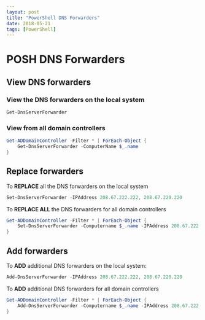 ```yaml
---
layout: post
title: "PowerShell DNS Forwarders"
date: 2018-05-21
tags: [PowerShell]
---
```


# POSH DNS Forwarders

## View DNS forwarders

### View the DNS forwarders on the local system

```powershell
Get-DnsServerForwarder
```

### View from all domain controllers

```powershell
Get-ADDomainController -Filter * | ForEach-Object {
	Get-DnsServerForwarder -ComputerName $_.name
}
```

## Replace forwarders

To **REPLACE** all the DNS forwarders on the local system

```powershell
Set-DnsServerForwarder -IPAddress 208.67.222.222, 208.67.220.220
```

To **REPLACE ALL** the DNS forwarders for all domain controllers

```powershell
Get-ADDomainController -Filter * | ForEach-Object {
	Set-DnsServerForwarder -Computername $_.name -IPAddress 208.67.222.222, 208.67.220.220
}
```

## Add forwarders

To **ADD** additional DNS forwarders on the local system:

```powershell
Add-DnsServerForwarder -IPAddress 208.67.222.222, 208.67.220.220
```

To **ADD** additional DNS forwarders for all domain controllers

```powershell
Get-ADDomainController -Filter * | ForEach-Object {
	Add-DnsServerForwarder -Computername $_.name -IPAddress 208.67.222.222, 208.67.220.220
}
```

